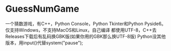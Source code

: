 # GuessNumGame
一个猜数游戏，有C++，Python Console，Python Tkinter和Python Pyside6。
仅支持Windows，不支持MacOS和Linux，自己编译
都使用UTF-8，C++去Releases下载后有乱码换GBK版(如果你用的GBK那么换UTF-8版)
Python没其他版本，用input()代替system("pause");
